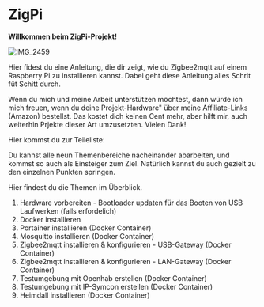 # ZigPi

**Willkommen beim ZigPi-Projekt!**

![IMG_2459](https://github.com/obenschlaefer/beepi/assets/79227566/d1ced44a-cbcc-4d95-84e9-95ad60ac32a1)

Hier fidest du eine Anleitung, die dir zeigt, wie du Zigbee2mqtt auf einem Raspberry Pi zu installieren kannst. Dabei geht diese Anleitung alles Schrit füt Schitt durch.

Wenn du mich und meine Arbeit unterstützen möchtest, dann würde ich mich freuen, wenn du deine Projekt-Hardware" über meine Affiliate-Links (Amazon) bestellst. Das kostet dich keinen Cent mehr, aber hilft mir, auch weiterhin Prjekte dieser Art umzusetzten. Vielen Dank!

Hier kommst du zur Teileliste:

Du kannst alle neun Themenbereiche nacheinander abarbeiten, und kommst so auch als Einsteiger zum Ziel. Natürlich kannst du auch gezielt zu den einzelnen Punkten springen.

Hier findest du die Themen im Überblick. 

1. Hardware vorbereiten - Bootloader updaten für das Booten von USB Laufwerken (falls erfordelich)
2. Docker installieren
3. Portainer installieren (Docker Container)
4. Mosquitto installieren (Docker Container)
5. Zigbee2mqtt installieren & konfigurieren - USB-Gateway (Docker Container)
6. Zigbee2mqtt installieren & konfigurieren - LAN-Gateway (Docker Container)
7. Testumgebung mit Openhab erstellen (Docker Container)
8. Testumgebung mit IP-Symcon erstellen (Docker Container)
9. Heimdall installieren (Docker Container)















